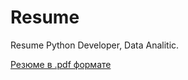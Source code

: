 # Resume
Resume Python Developer, Data Analitic.

[Резюме в .pdf формате](https://drive.google.com/file/d/16UEAv6fBcBDQF9mYtWRp0sbgHIZ4YZ4H/view?usp=sharing)
